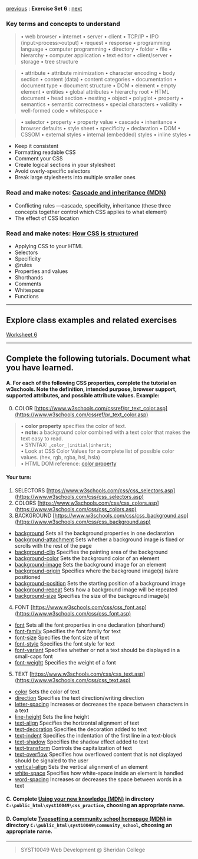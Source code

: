 [previous](Set05.md) 
: **Exercise Set 6**
: [next](Set07.md)

### Key terms and concepts to understand
> &bull;  web browser  &bull; internet  &bull; server  &bull; client  &bull; TCP/IP  &bull; IPO (input>process>output)  &bull; request  &bull; response  &bull; programming language  &bull;  computer programming  &bull; directory  &bull; folder  &bull;  file  &bull; hierarchy  &bull; computer application  &bull;  text editor  &bull; client/server  &bull;  storage  &bull; tree structure

> &bull;  attribute &bull; attribute minimization &bull; character encoding &bull; body section &bull; content (data) &bull;  content categories &bull; documentation &bull; document type &bull;  document structure &bull; DOM &bull;  element &bull;  empty element &bull; entities &bull; global attributes &bull; hierarchy root &bull; HTML document &bull; head section &bull; nesting &bull; object &bull; polyglot &bull; property &bull; semantics &bull; semantic correctness &bull; special characters &bull; validity &bull; well-formed code &bull; whitespace &bull;  

> &bull;  selector &bull; property &bull; property value &bull; cascade &bull; inheritance &bull;  browser defaults &bull; style sheet &bull; specificity &bull;  declaration &bull; DOM &bull;  CSSOM &bull;  external styles &bull; internal (embedded) styles &bull; inline styles &bull; 

- Keep it consistent
- Formatting readable CSS
- Comment your CSS
- Create logical sections in your stylesheet
- Avoid overly-specific selectors
- Break large stylesheets into multiple smaller ones

### Read and make notes: [Cascade and inheritance (MDN)](https://developer.mozilla.org/en-US/docs/Learn/CSS/Building_blocks/Cascade_and_inheritance)
- Conflicting rules &mdash;cascade, specificity, inheritance (these three concepts together control which CSS applies to what element)
- The effect of CSS location

### Read and make notes: [How CSS is structured](https://developer.mozilla.org/en-US/docs/Learn/CSS/First_steps/How_CSS_is_structured)
- Applying CSS to your HTML
- Selectors
- Specificity
- @rules
- Properties and values
- Shorthands
- Comments
- Whitespace
- Functions

---
## Explore class examples and related exercises
[Worksheet 6](https://ebajcar.github.io/Exercises/worksheets/worksheet_06/instructions_ws06.html)

---

## Complete the following tutorials. Document what you have learned.
 #### A. For each of the following CSS properties, complete the tutorial on w3schools.  Note the definition, intended purpose, browser support, supported attributes, and possible attribute values. Example:
0. COLOR [https://www.w3schools.com/cssref/pr_text_color.asp](https://www.w3schools.com/cssref/pr_text_color.asp)
> &bull; **color property** specifies the color of text.<br> &bull; **note:** a background color combined with a text color that makes the text easy to read.<br> &bull; SYNTAX: _`color_|initial|inherit;`<br> &bull; Look at CSS Color Values for a complete list of possible color values. (hex, rgb, rgba, hsl, hsla)<br> &bull; HTML DOM reference: [color property](https://www.w3schools.com/jsref/prop_style_color.asp) 

#### Your turn:
1. SELECTORS [https://www.w3schools.com/css/css_selectors.asp](https://www.w3schools.com/css/css_selectors.asp)
2. COLORS [https://www.w3schools.com/css/css_colors.asp](https://www.w3schools.com/css/css_colors.asp)
3.  BACKGROUND [https://www.w3schools.com/css/css_background.asp](https://www.w3schools.com/css/css_background.asp)
- [background](https://www.w3schools.com/cssref/css3_pr_background.asp) Sets all the background properties in one declaration
- [background-attachment](https://www.w3schools.com/cssref/pr_background-attachment.asp) Sets whether a background image is fixed or scrolls with the rest of the page
- [background-clip](https://www.w3schools.com/cssref/css3_pr_background-clip.asp) Specifies the painting area of the background
- [background-color](https://www.w3schools.com/cssref/pr_background-color.asp) Sets the background color of an element
- [background-image](https://www.w3schools.com/cssref/pr_background-image.asp) Sets the background image for an element
- [background-origin](https://www.w3schools.com/cssref/css3_pr_background-origin.asp) Specifies where the background image(s) is/are positioned
- [background-position](https://www.w3schools.com/cssref/pr_background-position.asp) Sets the starting position of a background image
- [background-repeat](https://www.w3schools.com/cssref/pr_background-repeat.asp) Sets how a background image will be repeated
- [background-size](https://www.w3schools.com/cssref/css3_pr_background-size.asp) Specifies the size of the background image(s) 

4. FONT [https://www.w3schools.com/css/css_font.asp](https://www.w3schools.com/css/css_font.asp)
- [font](https://www.w3schools.com/cssref/pr_font_font.asp) Sets all the font properties in one declaration (shorthand)
- [font-family](https://www.w3schools.com/cssref/pr_font_font-family.asp) Specifies the font family for text
- [font-size](https://www.w3schools.com/cssref/pr_font_font-size.asp) Specifies the font size of text
- [font-style](https://www.w3schools.com/cssref/pr_font_font-style.asp) Specifies the font style for text
- [font-variant](https://www.w3schools.com/cssref/pr_font_font-variant.asp) Specifies whether or not a text should be displayed in a small-caps font
- [font-weight](https://www.w3schools.com/cssref/pr_font_weight.asp) Specifies the weight of a font

5. TEXT [https://www.w3schools.com/css/css_text.asp](https://www.w3schools.com/css/css_text.asp)
- [color](https://www.w3schools.com/cssref/pr_text_color.asp) Sets the color of text
- [direction](https://www.w3schools.com/cssref/pr_text_direction.asp) Specifies the text direction/writing direction
- [letter-spacing](https://www.w3schools.com/cssref/pr_text_letter-spacing.asp) Increases or decreases the space between characters in a text
- [line-height](https://www.w3schools.com/cssref/pr_dim_line-height.asp) Sets the line height
- [text-align](https://www.w3schools.com/cssref/pr_text_text-align.asp) Specifies the horizontal alignment of text
- [text-decoration](https://www.w3schools.com/cssref/pr_text_text-decoration.asp) Specifies the decoration added to text
- [text-indent](https://www.w3schools.com/cssref/pr_text_text-indent.asp) Specifies the indentation of the first line in a text-block
- [text-shadow](https://www.w3schools.com/cssref/css3_pr_text-shadow.asp) Specifies the shadow effect added to text
- [text-transform](https://www.w3schools.com/cssref/pr_text_text-transform.asp) Controls the capitalization of text
- [text-overflow](https://www.w3schools.com/cssref/css3_pr_text-overflow.asp) Specifies how overflowed content that is not displayed should be signaled to the user
- [vertical-align](https://www.w3schools.com/cssref/pr_pos_vertical-align.asp) Sets the vertical alignment of an element
- [white-space](https://www.w3schools.com/cssref/pr_text_white-space.asp) Specifies how white-space inside an element is handled
- [word-spacing](https://www.w3schools.com/cssref/pr_text_word-spacing.asp) Increases or decreases the space between words in a text


 #### C. Complete [Using your new knowledge (MDN)](https://developer.mozilla.org/en-US/docs/Learn/CSS/First_steps/Using_your_new_knowledge)  in directory `C:\public_html\syst10049\css_practice`, choosing an appropriate name.
 
  #### D. Complete [Typesetting a community school homepage (MDN)](https://developer.mozilla.org/en-US/docs/Learn/CSS/Styling_text/Typesetting_a_homepage)  in directory `C:\public_html\syst10049\community_school`, choosing an appropriate name.




 
---
> SYST10049 Web Development @ Sheridan College



